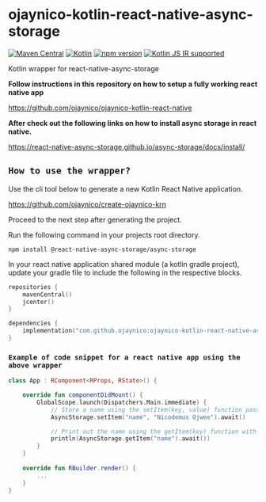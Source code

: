 # ojaynico-kotlin-react-native-async-storage

[![Maven Central](https://maven-badges.herokuapp.com/maven-central/com.github.ojaynico/ojaynico-kotlin-react-native-async-storage/badge.svg)](https://search.maven.org/artifact/com.github.ojaynico/ojaynico-kotlin-react-native-async-storage/1.0.8/pom)
[![Kotlin](https://img.shields.io/badge/kotlin-1.5.31-blue.svg?logo=kotlin)](http://kotlinlang.org)
[![npm version](https://img.shields.io/npm/v/react.svg?style=flat)](https://www.npmjs.com/package/react)
[![Kotlin JS IR supported](https://img.shields.io/badge/Kotlin%2FJS-IR%20supported-yellow)](https://kotl.in/jsirsupported)

Kotlin wrapper for react-native-async-storage

**Follow instructions in this repository on how to setup a fully working react native app**

https://github.com/ojaynico/ojaynico-kotlin-react-native

**After check out the following links on how to install async storage in react native.**

https://react-native-async-storage.github.io/async-storage/docs/install/

## `How to use the wrapper?`

Use the cli tool below to generate a new Kotlin React Native application.

https://github.com/ojaynico/create-ojaynico-krn

Proceed to the next step after generating the project.

Run the following command in your projects root directory.

`npm install @react-native-async-storage/async-storage`

In your react native application shared module (a kotlin gradle project), update your gradle file to include the following in the respective blocks.

```kotlin
repositories {
    mavenCentral()
    jcenter()
}

dependencies {
    implementation("com.github.ojaynico:ojaynico-kotlin-react-native-async-storage:1.0.8")
}
```

### `Example of code snippet for a react native app using the above wrapper`

```kotlin
class App : RComponent<RProps, RState>() {

    override fun componentDidMount() {
        GlobalScope.launch(Dispatchers.Main.immediate) {
            // Store a name using the setItem(key, value) function passing in two parameters
            AsyncStorage.setItem("name", "Nicodemus Ojwee").await()

            // Print out the name using the getItem(key) function with the above key "name"
            println(AsyncStorage.getItem("name").await())
        }
    }
    
    override fun RBuilder.render() {
        ...
    }
}
```
